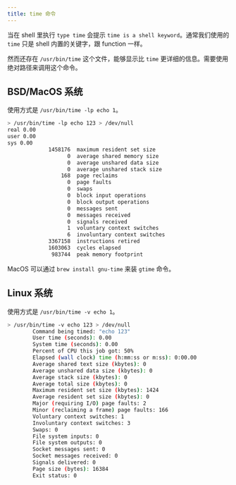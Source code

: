 ```yaml
---
title: time 命令
---
```


<!-- editorconfig-checker-disable-file -->

当在 shell 里执行 `type time` 会提示 `time is a shell keyword`。通常我们使用的 `time` 只是 shell 内置的关键字，跟 function 一样。

然而还存在 `/usr/bin/time` 这个文件，能够显示比 `time` 更详细的信息。需要使用绝对路径来调用这个命令。

## BSD/MacOS 系统

使用方式是 `/usr/bin/time -lp echo 1`。

```sh
> /usr/bin/time -lp echo 123 > /dev/null
real 0.00
user 0.00
sys 0.00
             1458176  maximum resident set size
                   0  average shared memory size
                   0  average unshared data size
                   0  average unshared stack size
                 168  page reclaims
                   0  page faults
                   0  swaps
                   0  block input operations
                   0  block output operations
                   0  messages sent
                   0  messages received
                   0  signals received
                   1  voluntary context switches
                   6  involuntary context switches
             3367158  instructions retired
             1603063  cycles elapsed
              983744  peak memory footprint
```

MacOS 可以通过 `brew install gnu-time` 来装 `gtime` 命令。

## Linux 系统

使用方式是 `/usr/bin/time -v echo 1`。

```sh
> /usr/bin/time -v echo 123 > /dev/null
        Command being timed: "echo 123"
        User time (seconds): 0.00
        System time (seconds): 0.00
        Percent of CPU this job got: 50%
        Elapsed (wall clock) time (h:mm:ss or m:ss): 0:00.00
        Average shared text size (kbytes): 0
        Average unshared data size (kbytes): 0
        Average stack size (kbytes): 0
        Average total size (kbytes): 0
        Maximum resident set size (kbytes): 1424
        Average resident set size (kbytes): 0
        Major (requiring I/O) page faults: 2
        Minor (reclaiming a frame) page faults: 166
        Voluntary context switches: 1
        Involuntary context switches: 3
        Swaps: 0
        File system inputs: 0
        File system outputs: 0
        Socket messages sent: 0
        Socket messages received: 0
        Signals delivered: 0
        Page size (bytes): 16384
        Exit status: 0
```
